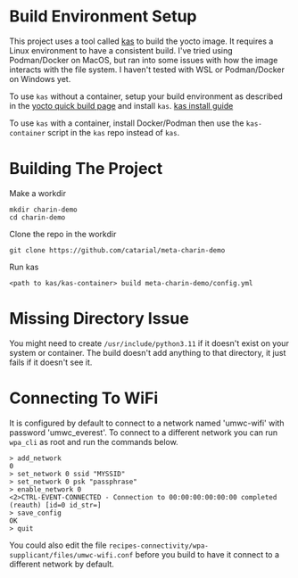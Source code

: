 # Build Environment Setup

This project uses a tool called [kas](https://github.com/siemens/kas)
to build the yocto image. It requires a Linux environment to have a
consistent build. I've tried using Podman/Docker on MacOS, but ran into
some issues with how the image interacts with the file system. I haven't
tested with WSL or Podman/Docker on Windows yet.

To use `kas` without a container, setup your build environment as
described in the [yocto quick build page](https://docs.yoctoproject.org/brief-yoctoprojectqs/index.html)
and install `kas`. [kas install guide](https://kas.readthedocs.io/en/latest/userguide/getting-started.html)

To use `kas` with a container, install Docker/Podman then use the `kas-container` script
in the `kas` repo instead of `kas`.

# Building The Project

Make a workdir

```
mkdir charin-demo
cd charin-demo
```

Clone the repo in the workdir

```
git clone https://github.com/catarial/meta-charin-demo
```

Run kas

```
<path to kas/kas-container> build meta-charin-demo/config.yml
```

# Missing Directory Issue

You might need to create `/usr/include/python3.11` if it doesn't exist
on your system or container. The build doesn't add anything to
that directory, it just fails if it doesn't see it.

# Connecting To WiFi

It is configured by default to connect to a network named 'umwc-wifi' with
password 'umwc\_everest'. To connect to a different network you can
run `wpa_cli` as root and run the commands below.

```
> add_network
0
> set_network 0 ssid "MYSSID"
> set_network 0 psk "passphrase"
> enable_network 0
<2>CTRL-EVENT-CONNECTED - Connection to 00:00:00:00:00:00 completed (reauth) [id=0 id_str=]
> save_config
OK
> quit
```

You could also edit the file `recipes-connectivity/wpa-supplicant/files/umwc-wifi.conf`
before you build to have it connect to a different network by default.

